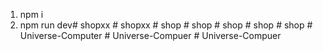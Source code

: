 1. npm i
2. npm run dev#   s h o p x x  
 #   s h o p x x  
 #   s h o p  
 #   s h o p  
 #   s h o p  
 #   s h o p  
 #   s h o p  
 #   U n i v e r s e - C o m p u t e r  
 #   U n i v e r s e - C o m p u e r  
 #   U n i v e r s e - C o m p u e r  
 